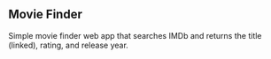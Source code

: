 ## Movie Finder

Simple movie finder web app that searches IMDb and returns the title (linked), rating, and release year.
